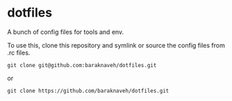 dotfiles
========

A bunch of config files for tools and env.

To use this, clone this repository and symlink or source the config files from .rc files.

	git clone git@github.com:baraknaveh/dotfiles.git

or

	git clone https://github.com/baraknaveh/dotfiles.git
